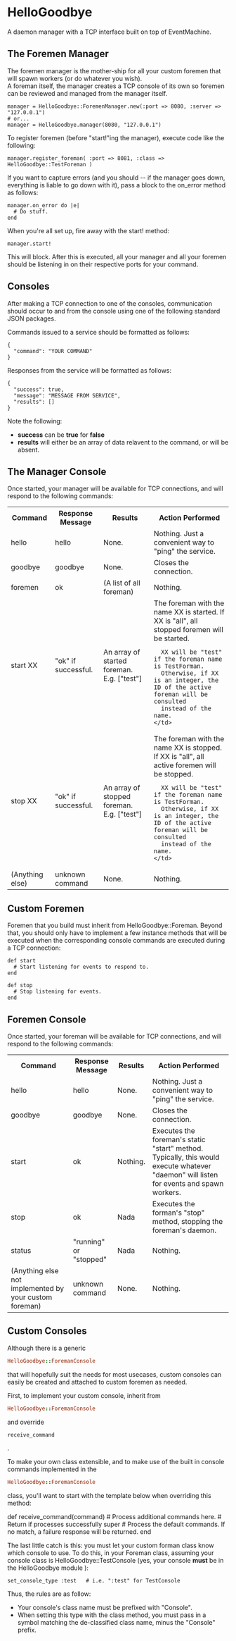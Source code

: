 HelloGoodbye
===============
A daemon manager with a TCP interface built on top of EventMachine.

The Foremen Manager
-------------------
The foremen manager is the mother-ship for all your custom foremen that will spawn workers (or do whatever you wish).  
A foreman itself, the manager creates a TCP console of its own so foremen can be reviewed and managed from the manager
itself.

    manager = HelloGoodbye::ForemenManager.new(:port => 8080, :server => "127.0.0.1")
    # or...
    manager = HelloGoodbye.manager(8080, "127.0.0.1")

To register foremen (before "start!"ing the manager), execute code like the following:

    manager.register_foreman( :port => 8081, :class => HelloGoodbye::TestForeman )

If you want to capture errors (and you should -- if the manager goes down, everything is liable to go down with it),
pass a block to the on_error method as follows:

    manager.on_error do |e|
      # Do stuff. 
    end

When you're all set up, fire away with the start! method:

    manager.start!

This will block.  After this is executed, all your manager and all your foremen should be listening in on their respective ports
for your command.

Consoles
-------------
After making a TCP connection to one of the consoles, communication should occur to and from the console using one of the following standard JSON packages.

Commands issued to a service should be formatted as follows:

    {
      "command": "YOUR COMMAND"
    }

Responses from the service will be formatted as follows:

    {
      "success": true,
      "message": "MESSAGE FROM SERVICE",
      "results": []
    }

Note the following: 

* **success** can be **true** for **false**
* **results** will either be an array of data relavent to the command, or will be absent.

The Manager Console
--------------------
Once started, your manager will be available for TCP connections, and will respond to the following commands:
<table>
  <tr>
    <th>Command</th><th>Response Message</th><th>Results</th><th>Action Performed</th>
  </tr>
  <tr>
    <td>
      hello
    </td>
    <td>
      hello
    </td>
    <td>
      None.
    </td>
    <td>
      Nothing.  Just a convenient way to "ping" the service.
    </td>
  </tr>
  <tr>
    <td>
      goodbye
    </td>
    <td>
      goodbye
    </td>
    <td>
      None.
    </td>
    <td>
      Closes the connection.
    </td>
  </tr>
  <tr>
    <td>
      foremen 
    </td>
    <td>
      ok
    </td>
    <td>
      (A list of all foreman)
    </td>
    <td>
      Nothing.
    </td>
  </tr>
  <tr>
    <td>
      start XX 
    </td>
    <td>
      "ok" if successful.
    </td>
    <td>
      An array of started foreman.  E.g. ["test"]
    </td>
    <td>
      The foreman with the name XX is started.  If XX is "all", all stopped foremen
      will be started. 

      XX will be "test" if the foreman name is TestForman.
      Otherwise, if XX is an integer, the ID of the active foreman will be consulted
      instead of the name.
    </td>
  </tr>
  <tr>
    <td>
      stop XX 
    </td>
    <td>
      "ok" if successful.
    </td>
    <td>
      An array of stopped foreman.  E.g. ["test"]
    </td>
    <td>
      The foreman with the name XX is stopped.  If XX is "all", all active foremen
      will be stopped. 

      XX will be "test" if the foreman name is TestForman.
      Otherwise, if XX is an integer, the ID of the active foreman will be consulted
      instead of the name.
    </td>
  </tr>
  <tr>
    <td>
    (Anything else)
    </td>
    <td>
      unknown command
    </td>
    <td>
      None.
    </td>
    <td>Nothing.</td>
  </tr>
</table>



Custom Foremen
-------------------
Foremen that you build must inherit from HelloGoodbye::Foreman.  Beyond that, you should only have to implement a few instance methods that will be executed when the corresponding console commands are executed during a TCP connection:

    def start
      # Start listening for events to respond to.
    end

    def stop
      # Stop listening for events.
    end


Foremen Console
-------------------
Once started, your foreman will be available for TCP connections, and will respond to the following commands:
<table>
  <tr>
    <th>Command</th><th>Response Message</th><th>Results</th><th>Action Performed</th>
  </tr>
  <tr>
    <td>
      hello
    </td>
    <td>
      hello
    </td>
    <td>
      None.
    </td>
    <td>
      Nothing.  Just a convenient way to "ping" the service.
    </td>
  </tr>
  <tr>
    <td>
      goodbye
    </td>
    <td>
      goodbye
    </td>
    <td>
      None.
    </td>
    <td>
      Closes the connection.
    </td>
  </tr>
  <tr>
    <td>
      start
    </td>
    <td>
      ok
    </td>
    <td>
      Nothing. 
    </td>
    <td>
      Executes the foreman's static "start" method.  Typically, this would execute whatever "daemon" will listen for events and spawn workers.
    </td>
  </tr>
  <tr>
    <td>
      stop
    </td>
    <td>
      ok
    </td>
    <td>
      Nada 
    </td>
    <td>
      Executes the forman's "stop" method, stopping the foreman's daemon.
    </td>
  </tr>
  <tr>
    <td>
      status 
    </td>
    <td>
      "running" or "stopped" 
    </td>
    <td>
      Nada 
    </td>
    <td>
      Nothing.
    </td>
  </tr>
  <tr>
    <td>
      (Anything else not implemented by your custom foreman)
    </td>
    <td>
      unknown command
    </td>
    <td>
      None.
    </td>
    <td>
      Nothing.
    </td>
  </tr>
</table>

Custom Consoles
------------------
Although there is a generic 
```ruby 
HelloGoodbye::ForemanConsole
``` 
that will hopefully suit the needs for most usecases, custom consoles can easily be created and attached to custom foremen as needed.

First, to implement your custom console, inherit from 
```ruby 
HelloGoodbye::ForemanConsole
```
and override 
```ruby
receive_command
```
.

To make your own class extensible, and to make use of the built in console commands implemented in the
```ruby
HelloGoodbye::ForemanConsole
```
class, you'll want to start with the template below when overriding this method:

  def receive_command(command)
    # Process additional commands here.
    # Return if processes successfully
    super   # Process the default commands.  If no match, a failure response will be returned. 
  end

The last little catch is this: you must let your custom forman class know which console to use.  To do this, in your Foreman class, assuming your console class is HelloGoodbye::TestConsole (yes, your console **must** be in the HelloGoodbye module ):

    set_console_type :test   # i.e. ":test" for TestConsole

Thus, the rules are as follow:

* Your console's class name must be prefixed with "Console".
* When setting this type with the class method, you must pass in a symbol matching the de-classified class name, minus the "Console" prefix.

